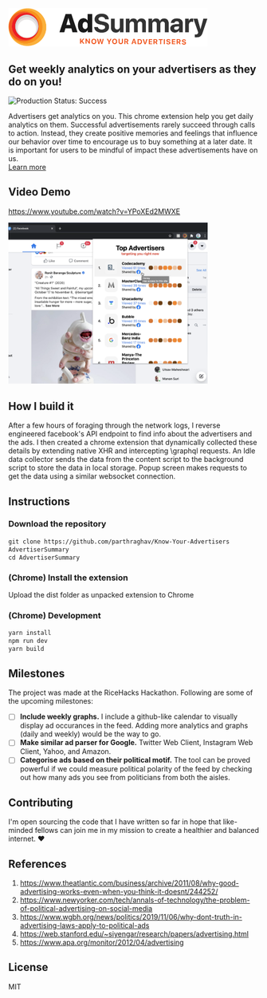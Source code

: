 <img src="docs/FullText-Logo.png" width="400">

## Get weekly analytics on your advertisers as they do on you!

![Production Status: Success](https://img.shields.io/badge/build-successful-brightgreen)

Advertisers get analytics on you. This chrome extension help you get daily analytics on them. Successful advertisements rarely succeed through calls to action. Instead, they create positive memories and feelings that influence our behavior over time to encourage us to buy something at a later date. It is important for users to be mindful of impact these advertisements have on us.<br>
[Learn more](https://devpost.com/software/know-your-advertisers)

## Video Demo

https://www.youtube.com/watch?v=YPoXEd2MWXE

<img src="docs/Screenshot.png" width="400">

## How I build it

After a few hours of foraging through the network logs, I reverse engineered facebook's API endpoint to find info about the advertisers and the ads. I then created a chrome extension that dynamically collected these details by extending native XHR and intercepting \graphql requests. An Idle data collector sends the data from the content script to the background script to store the data in local storage. Popup screen makes requests to get the data using a similar websocket connection.

## Instructions

### Download the repository

    git clone https://github.com/parthraghav/Know-Your-Advertisers AdvertiserSummary
    cd AdvertiserSummary

### (Chrome) Install the extension

Upload the dist folder as unpacked extension to Chrome

### (Chrome) Development

    yarn install
    npm run dev
    yarn build

## Milestones

The project was made at the RiceHacks Hackathon. Following are some of the upcoming milestones:

-   [ ] **Include weekly graphs.** I include a github-like calendar to visually display ad occurances in the feed. Adding more analytics and graphs (daily and weekly) would be the way to go.
-   [ ] **Make similar ad parser for Google.** Twitter Web Client, Instagram Web Client, Yahoo, and Amazon.
-   [ ] **Categorise ads based on their political motif.** The tool can be proved powerful if we could measure political polarity of the feed by checking out how many ads you see from politicians from both the aisles.

## Contributing

I'm open sourcing the code that I have written so far in hope that like-minded fellows can join me in my mission to create a healthier and balanced internet. ❤️️

## References

1. https://www.theatlantic.com/business/archive/2011/08/why-good-advertising-works-even-when-you-think-it-doesnt/244252/
2. https://www.newyorker.com/tech/annals-of-technology/the-problem-of-political-advertising-on-social-media
3. https://www.wgbh.org/news/politics/2019/11/06/why-dont-truth-in-advertising-laws-apply-to-political-ads
4. https://web.stanford.edu/~siyengar/research/papers/advertising.html
5. https://www.apa.org/monitor/2012/04/advertising

## License

MIT
